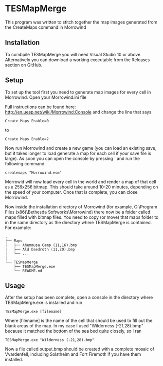 # TESMapMerge

This program was written to stitch together the map images generated from the CreateMaps command in Morrowind

## Installation
To combpile TESMapMerge you will need Visual Studio 10 or above.
Alternatively you can download a working executable from the Releases section on GitHub.

## Setup
To set up the tool first you need to generate map images for every cell in Morrowind.
Open your Morrowind.ini file 

Full instructions can be found here: http://en.uesp.net/wiki/Morrowind:Console and change the line that says 
```
Create Maps Enable=0
```
to
```
Create Maps Enable=2
```

Now run Morrowind and create a new game (you can load an existing save, but it takes longer to load generate a map for each cell if your save file is large).
As soon you can open the console by pressing ` and run the following command:
```
createmaps "Morrowind.esm"
```

Morrowid will now load every cell in the world and render a map of that cell as a 256x256 bitmap. This should take around 10-20 minutes, depending on the speed of your computer.
Once that is complete, you can close Morrowind.



Now inside the installation directory of Morrowind (for example, C:\Program Files (x86)\Bethesda Softworks\Morrowind) there now be a folder called maps filled with bitmap files.
You need to copy (or move) that maps folder to in the same directory as the directory where TESMapMerge is contained. For example:
```
.
├── Maps
|   ├── Ahemmusa Camp (11,16).bmp
|   ├── Ald Daedroth (11,20).bmp
|   └── ...
|
└── TESMapMerge
    ├── TESMapMerge.exe
    └── README.md
 ```
## Usage

After the setup has been complete, open a console in the directory where TESMapMerge.exe is installed and run
```
TESMapMerge.exe [filename]
```
Where [filename] is the name of the cell that should be used to fill out the blank areas of the map.
In my case I used "Wilderness (-21,28).bmp" because it matched the bottom of the sea bed quite closely, so I ran
```
TESMapMerge.exe "Wilderness (-21,28).bmp"
```
Now a file called output.bmp should be created with a complete mosaic of Vvardenfell, including Solstheim and Fort Firemoth if you have them installed.
